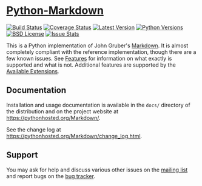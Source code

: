 [Python-Markdown][]
===================

[![Build Status](http://img.shields.io/travis/waylan/Python-Markdown.svg)](https://travis-ci.org/waylan/Python-Markdown)
[![Coverage Status](https://img.shields.io/coveralls/waylan/Python-Markdown.svg)](https://coveralls.io/r/waylan/Python-Markdown?branch=master)
[![Latest Version](http://img.shields.io/pypi/v/Markdown.svg)](http://pypi.python.org/pypi/Markdown)
[![Python Versions](http://img.shields.io/pypi/pyversions/Markdown.svg)](http://pypi.python.org/pypi/Markdown)
[![BSD License](http://img.shields.io/badge/license-BSD-yellow.svg)](http://opensource.org/licenses/BSD-3-Clause)
[![Issue Stats](http://issuestats.com/github/waylan/Python-Markdown/badge/issue?style=flat)](http://issuestats.com/github/waylan/Python-Markdown)

This is a Python implementation of John Gruber's [Markdown][]. 
It is almost completely compliant with the reference implementation,
though there are a few known issues. See [Features][] for information 
on what exactly is supported and what is not. Additional features are 
supported by the [Available Extensions][].

[Python-Markdown]: https://pythonhosted.org/Markdown/
[Markdown]: http://daringfireball.net/projects/markdown/
[Features]: https://pythonhosted.org/Markdown/index.html#Features
[Available Extensions]: https://pythonhosted.org/Markdown/extensions/index.html


Documentation
-------------

Installation and usage documentation is available in the `docs/` directory
of the distribution and on the project website at 
<https://pythonhosted.org/Markdown/>.

See the change log at <https://pythonhosted.org/Markdown/change_log.html>.

Support
-------

You may ask for help and discuss various other issues on the [mailing list][] and report bugs on the [bug tracker][].

[mailing list]: http://lists.sourceforge.net/lists/listinfo/python-markdown-discuss
[bug tracker]: http://github.com/waylan/Python-Markdown/issues 
